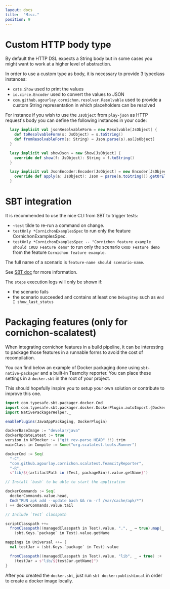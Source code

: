 ```yaml
---
layout: docs
title:  "Misc."
position: 9
---
```


# Custom HTTP body type

By default the HTTP DSL expects a String body but in some cases you might want to work at a higher level of abstraction.

In order to use a custom type as body, it is necessary to provide 3 typeclass instances:

- `cats.Show` used to print the values
- `io.circe.Encoder` used to convert the values to JSON
- `com.github.agourlay.cornichon.resolver.Resolvable` used to provide a custom String representation in which placeholders can be resolved

For instance if you wish to use the `JsObject` from `play-json` as HTTP request's body you can define the following instances in your code:

```scala
  lazy implicit val jsonResolvableForm = new Resolvable[JsObject] {
    def toResolvableForm(s: JsObject) = s.toString()
    def fromResolvableForm(s: String) = Json.parse(s).as[JsObject]
  }

  lazy implicit val showJson = new Show[JsObject] {
    override def show(f: JsObject): String = f.toString()
  }

  lazy implicit val JsonEncoder:Encoder[JsObject] = new Encoder[JsObject] {
    override def apply(a: JsObject): Json = parse(a.toString()).getOrElse(cJson.Null)
  }
```


# SBT integration

It is recommended to use the nice CLI from SBT to trigger tests:

- `~test` tilde to re-run a command on change.
- `testOnly *CornichonExamplesSpec` to run only the feature CornichonExamplesSpec.
- `testOnly *CornichonExamplesSpec -- "Cornichon feature example should CRUD Feature demo"` to run only the scenario `CRUD Feature demo` from the feature `Cornichon feature example`.

The full name of a scenario is `feature-name should scenario-name`.

See [SBT doc](http://www.scala-sbt.org/0.13/docs/Testing.html) for more information.

The `steps` execution logs will only be shown if:
- the scenario fails
- the scenario succeeded and contains at least one `DebugStep` such as `And I show_last_status`

# Packaging features (only for cornichon-scalatest)

When integrating cornichon features in a build pipeline, it can be interesting to package those features in a runnable forms to avoid the cost of recompilation.

You can find below an example of Docker packaging done using `sbt-native-packager` and a built-in Teamcity reporter. You can place these settings in a `docker.sbt` in the root of your project.

This should hopefully inspire you to setup your own solution or contribute to improve this one.

```scala
import com.typesafe.sbt.packager.docker.Cmd
import com.typesafe.sbt.packager.docker.DockerPlugin.autoImport.{Docker => NPDocker}
import NativePackagerHelper._

enablePlugins(JavaAppPackaging, DockerPlugin)

dockerBaseImage := "develar/java"
dockerUpdateLatest := true
version in NPDocker := ("git rev-parse HEAD" !!).trim
mainClass in Compile := Some("org.scalatest.tools.Runner")

dockerCmd := Seq(
  "-C",
  "com.github.agourlay.cornichon.scalatest.TeamcityReporter",
  "-R",
  s"lib/${(artifactPath in (Test, packageBin)).value.getName}")

// Install `bash` to be able to start the application

dockerCommands := Seq(
  dockerCommands.value.head,
  Cmd("RUN apk add --update bash && rm -rf /var/cache/apk/*")
) ++ dockerCommands.value.tail

// Include `Test` classpath

scriptClasspath ++=
  fromClasspath((managedClasspath in Test).value, ".", _ ⇒ true).map(_._2) :+
    (sbt.Keys.`package` in Test).value.getName

mappings in Universal ++= {
  val testJar = (sbt.Keys.`package` in Test).value

  fromClasspath((managedClasspath in Test).value, "lib", _ ⇒ true) :+
    (testJar → s"lib/${testJar.getName}")
}
```

After you created the `docker.sbt`, just run `sbt docker:publishLocal` in order to create a docker image locally.